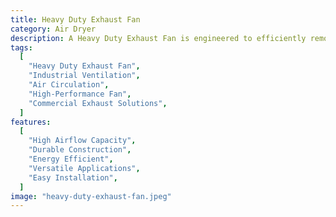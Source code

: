 ```yaml
---
title: Heavy Duty Exhaust Fan
category: Air Dryer
description: A Heavy Duty Exhaust Fan is engineered to efficiently remove hot, stale air and odors from large spaces, promoting better air circulation and ventilation. Ideal for industrial, commercial, and agricultural applications, these fans are designed for durability and high performance, even in challenging environments. Their robust construction ensures longevity, making them a reliable choice for maintaining air quality in factories, warehouses, and workshops.
tags:
  [
    "Heavy Duty Exhaust Fan",
    "Industrial Ventilation",
    "Air Circulation",
    "High-Performance Fan",
    "Commercial Exhaust Solutions",
  ]
features:
  [
    "High Airflow Capacity",
    "Durable Construction",
    "Energy Efficient",
    "Versatile Applications",
    "Easy Installation",
  ]
image: "heavy-duty-exhaust-fan.jpeg"
---
```


<!-- @format -->
